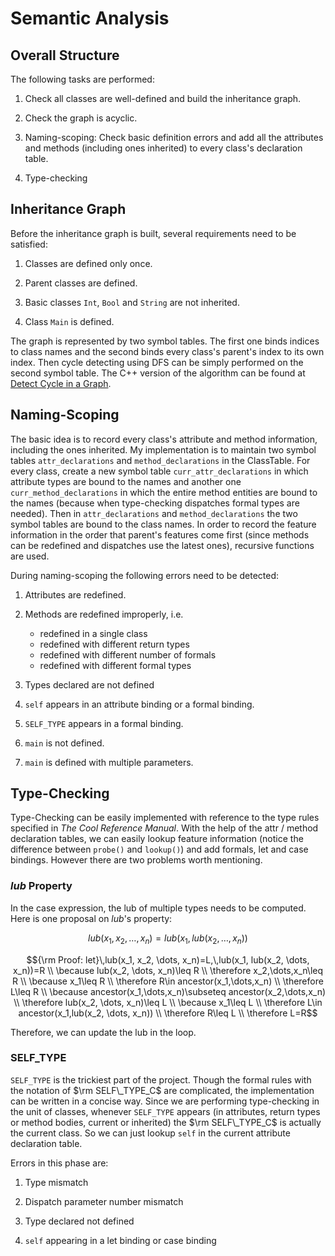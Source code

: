 # Semantic Analysis

## Overall Structure

The following tasks are performed:

1. Check all classes are well-defined and build the inheritance graph.

2. Check the graph is acyclic.

3. Naming-scoping: Check basic definition errors and add all the attributes and methods (including ones inherited) to every class's declaration table.

4. Type-checking

## Inheritance Graph

Before the inheritance graph is built, several requirements need to be satisfied:

1. Classes are defined only once.

2. Parent classes are defined.

3. Basic classes `Int`, `Bool` and `String` are not inherited.

4. Class `Main` is defined.

The graph is represented by two symbol tables. The first one binds indices to class names and the second binds every class's parent's index to its own index. Then cycle detecting using DFS can be simply performed on the second symbol table. The C++ version of the algorithm can be found at [Detect Cycle in a Graph](https://www.geeksforgeeks.org/detect-cycle-in-a-graph/).

## Naming-Scoping

The basic idea is to record every class's attribute and method information, including the ones inherited. My implementation is to maintain two symbol tables `attr_declarations` and `method_declarations` in the ClassTable. For every class, create a new symbol table `curr_attr_declarations` in which attribute types are bound to the names and another one `curr_method_declarations` in which the entire method entities are bound to the names (because when type-checking dispatches formal types are needed). Then in `attr_declarations` and `method_declarations` the two symbol tables are bound to the class names. In order to record the feature information in the order that parent's features come first (since methods can be redefined and dispatches use the latest ones), recursive functions are used.

During naming-scoping the following errors need to be detected:

1. Attributes are redefined.

2. Methods are redefined improperly, i.e.
    * redefined in a single class
    * redefined with different return types
    * redefined with different number of formals
    * redefined with different formal types

3. Types declared are not defined

4. `self` appears in an attribute binding or a formal binding.

5. `SELF_TYPE` appears in a formal binding.

6. `main` is not defined.

7. `main` is defined with multiple parameters.

## Type-Checking

Type-Checking can be easily implemented with reference to the type rules specified in *The Cool Reference Manual*. With the help of the attr / method declaration tables, we can easily lookup feature information (notice the difference between `probe()` and `lookup()`) and add formals, let and case bindings. However there are two problems worth mentioning.

### $lub$ Property

In the case expression, the lub of multiple types needs to be computed. Here is one proposal on $lub$'s property:

$$lub(x_1, x_2, \dots, x_n)=lub(x_1, lub(x_2, \dots, x_n))$$

$${\rm Proof: let}\,lub(x_1, x_2, \dots, x_n)=L,\,lub(x_1, lub(x_2, \dots, x_n))=R \\
\because lub(x_2, \dots, x_n)\leq R \\
\therefore x_2,\dots,x_n\leq R \\
\because x_1\leq R \\
\therefore R\in ancestor(x_1,\dots,x_n) \\
\therefore L\leq R \\
\because ancestor(x_1,\dots,x_n)\subseteq ancestor(x_2,\dots,x_n) \\
\therefore lub(x_2, \dots, x_n)\leq L \\
\because x_1\leq L \\
\therefore L\in ancestor(x_1,lub(x_2, \dots, x_n)) \\
\therefore R\leq L \\
\therefore L=R$$

Therefore, we can update the lub in the loop.

### SELF_TYPE

`SELF_TYPE` is the trickiest part of the project. Though the formal rules with the notation of $\rm SELF\_TYPE_C$ are complicated, the implementation can be written in a concise way. Since we are performing type-checking in the unit of classes, whenever `SELF_TYPE` appears (in attributes, return types or method bodies, current or inherited) the $\rm SELF\_TYPE_C$ is actually the current class. So we can just lookup `self` in the current attribute declaration table.

Errors in this phase are:

1. Type mismatch

2. Dispatch parameter number mismatch

3. Type declared not defined

4. `self` appearing in a let binding or case binding
